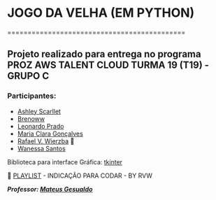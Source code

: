   # JOGO DA VELHA (EM PYTHON)
  ============================================
## Projeto realizado para entrega no programa PROZ AWS TALENT CLOUD TURMA 19 (T19) - GRUPO C

### Participantes:
  + [Ashley Scarllet](https://github.com/AshleyScarllet)
  + [Brenoww](https://github.com/brenoww)
  + [Leonardo Prado](https://github.com/Pradoleo)
  + [Maria Clara Gonçalves](https://github.com/Maria-Aralk)
  + [Rafael V. Wierzba](https://github.com/rvwierzba) 👑  
  + [Wanessa Santos](https://github.com/WanessaMSantos)

 Biblioteca para interface Gráfica: [tkinter](https://docs.python.org/pt-br/3/library/tkinter.html)

 🎵 [PLAYLIST](https://www.youtube.com/watch?v=P4CvF-RHoy4&t=1081s&ab_channel=Vin%C3%ADciusSilva) - INDICAÇÃO PARA CODAR - BY RVW 

___Professor: [Mateus Gesualdo](https://github.com/mateusgesualdo)___


